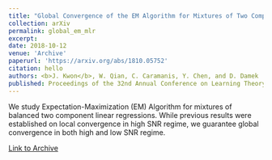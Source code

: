 ```yaml
---
title: "Global Convergence of the EM Algorithm for Mixtures of Two Component Linear Regression"
collection: arXiv
permalink: global_em_mlr
excerpt: 
date: 2018-10-12
venue: 'Archive'
paperurl: 'https://arxiv.org/abs/1810.05752'
citation: hello
authors: <b>J. Kwon</b>, W. Qian, C. Caramanis, Y. Chen, and D. Damek 
published: Proceedings of the 32nd Annual Conference on Learning Theory (COLT) 2019
---
```


We study Expectation-Maximization (EM) Algorithm for mixtures of balanced two component linear regressions. While previous results were established on local convergence in high SNR regime, we guarantee global convergence in both high and low SNR regime. 

[Link to Archive](https://arxiv.org/abs/1810.05752)